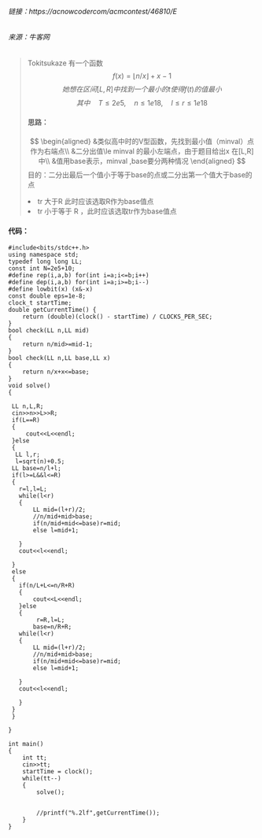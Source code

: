 
###### 链接：https://acnowcodercom/acmcontest/46810/E
###### 来源：牛客网

>  Tokitsukaze 有一个函数
>   <br>
> $$
  f(x)=\lfloor n/x \rfloor + x-1
> $$
> $$她想在区间[L,R]中找到一个最小的t使得f(t)的值最小$$
> $$
> 其中 \quad T\le2e5,\quad n\le1e18, \quad l\le r\le1e18$$
> #### 思路：
> $$  
   \begin{aligned}
   &类似高中时的V型函数，先找到最小值（minval）点作为右端点\\
   &二分出值\le minval 的最小左端点，由于题目给出x 在[L,R]中\\
   &值用base表示，minval ,base要分两种情况
   \end{aligned}
> $$
>目的：二分出最后一个值小于等于base的点或二分出第一个值大于base的点
><li> tr 大于R 此时应该选取R作为base值点</li>
><li> tr 小于等于 R ，此时应该选取tr作为base值点</li> 



#### 代码：
    #include<bits/stdc++.h>
    using namespace std;
    typedef long long LL;
    const int N=2e5+10;
    #define rep(i,a,b) for(int i=a;i<=b;i++)
    #define dep(i,a,b) for(int i=a;i>=b;i--)
    #define lowbit(x) (x&-x)
    const double eps=1e-8;
    clock_t startTime;
    double getCurrentTime() {
        return (double)(clock() - startTime) / CLOCKS_PER_SEC;
    }
    bool check(LL n,LL mid)
    {
        return n/mid>=mid-1;
    }
    bool check(LL n,LL base,LL x)
    {
        return n/x+x<=base;
    }
    void solve()
    {
    
     LL n,L,R;
     cin>>n>>L>>R;
     if(L==R)
     {
         cout<<L<<endl;
     }else 
     {
      LL l,r;
      l=sqrt(n)+0.5;
     LL base=n/l+l;
     if(l>=L&&l<=R)
     {
       r=l,l=L;
       while(l<r)
       {
           LL mid=(l+r)/2;
           //n/mid+mid>base;
           if(n/mid+mid<=base)r=mid;
           else l=mid+1;
          
       }
       cout<<l<<endl;
         
     }
     else 
     {
       if(n/L+L<=n/R+R)
       {
           cout<<L<<endl;
       }else 
       {
            r=R,l=L;
           base=n/R+R;
       while(l<r)
       {
           LL mid=(l+r)/2;
           //n/mid+mid>base;
           if(n/mid+mid<=base)r=mid;
           else l=mid+1;
          
       }
       cout<<l<<endl;
           
       }
     } 
     }
     
    }

    int main()
    {
        int tt;
        cin>>tt;
        startTime = clock();
        while(tt--)
        {
            solve();
            

            //printf("%.2lf",getCurrentTime());
        }
    }

  

